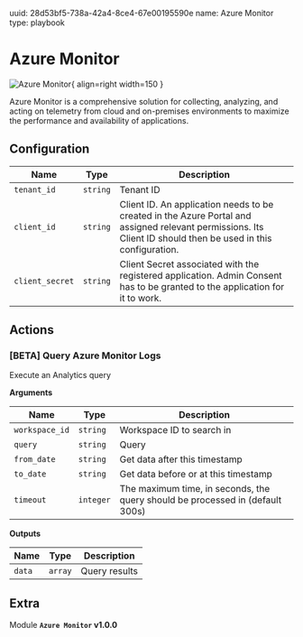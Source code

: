 uuid: 28d53bf5-738a-42a4-8ce4-67e00195590e
name: Azure Monitor
type: playbook

# Azure Monitor

![Azure Monitor](/assets/playbooks/library/azure-monitor.png){ align=right width=150 }

Azure Monitor is a comprehensive solution for collecting, analyzing, and acting on telemetry from cloud and on-premises environments to maximize the performance and availability of applications.

## Configuration

| Name      |  Type   |  Description  |
| --------- | ------- | --------------------------- |
| `tenant_id` | `string` | Tenant ID |
| `client_id` | `string` | Client ID. An application needs to be created in the Azure Portal and assigned relevant permissions. Its Client ID should then be used in this configuration. |
| `client_secret` | `string` | Client Secret associated with the registered application. Admin Consent has to be granted to the application for it to work. |

## Actions

### [BETA] Query Azure Monitor Logs

Execute an Analytics query

**Arguments**

| Name      |  Type   |  Description  |
| --------- | ------- | --------------------------- |
| `workspace_id` | `string` | Workspace ID to search in |
| `query` | `string` | Query |
| `from_date` | `string` | Get data after this timestamp |
| `to_date` | `string` | Get data before or at this timestamp |
| `timeout` | `integer` | The maximum time, in seconds, the query should be processed in (default 300s) |


**Outputs**

| Name      |  Type   |  Description  |
| --------- | ------- | --------------------------- |
| `data` | `array` | Query results |


## Extra

Module **`Azure Monitor` v1.0.0**